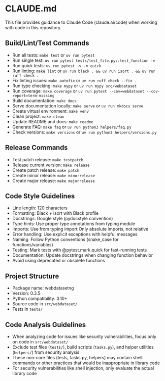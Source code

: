 # CLAUDE.md

This file provides guidance to Claude Code (claude.ai/code) when working with code in this repository.

## Build/Lint/Test Commands
- Run all tests: `make test` or `uv run pytest`
- Run single test: `uv run pytest tests/test_file.py::test_function -v`
- Run quick tests: `uv run pytest -v -m quick`
- Run linting: `make lint` or `uv run black . && uv run isort . && uv run ruff check .`
- Fix linting issues: `make autofix` or `uv run ruff check --fix .`
- Run type checking: `make mypy` or `uv run mypy src/webdataset`
- Run coverage: `make coverage` or `uv run pytest --cov=webdataset --cov-report=term-missing`
- Build documentation: `make docs`
- Serve documentation locally: `make serve` or `uv run mkdocs serve`
- Create virtual environment: `make venv`
- Clean project: `make clean`
- Update README and docs: `make readme`
- Generate FAQ: `make faq` or `uv run python3 helpers/faq.py`
- Check versions: `make versions` or `uv run python3 helpers/versions.py`

## Release Commands
- Test patch release: `make testpatch`
- Release current version: `make release`
- Create patch release: `make patch`
- Create minor release: `make minorrelease`
- Create major release: `make majorrelease`

## Code Style Guidelines
- Line length: 120 characters
- Formatting: Black + isort with Black profile
- Docstrings: Google style (pydocstyle convention)
- Type hints: Use proper type annotations from typing module
- Imports: Use from typing import Only absolute imports, not relative
- Error handling: Use explicit exceptions with helpful messages
- Naming: Follow Python conventions (snake_case for functions/variables)
- Testing: Mark tests with @pytest.mark.quick for fast-running tests
- Documentation: Update docstrings when changing function behavior
- Avoid using deprecated or obsolete functions

## Project Structure
- Package name: webdatasetng
- Version: 0.3.5
- Python compatibility: 3.10+
- Source code in `src/webdataset/`
- Tests in `tests/`

## Code Analysis Guidelines
- When analyzing code for issues like security vulnerabilities, focus only on code in `src/webdataset/`
- Exclude test files (`tests/`), build scripts (`tasks.py`), and helper utilities (`helpers/`) from security analysis
- These non-core files (tests, tasks.py, helpers) may contain shell commands or other practices that would be inappropriate in library code
- For security vulnerabilities like shell injection, only evaluate the actual library code